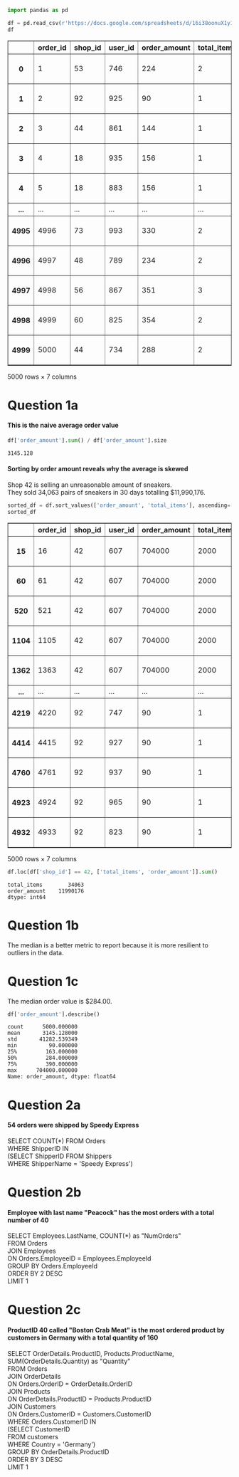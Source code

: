 ```python
import pandas as pd
```


```python
df = pd.read_csv(r'https://docs.google.com/spreadsheets/d/16i38oonuX1y1g7C_UAmiK9GkY7cS-64DfiDMNiR41LM/export?format=csv&gid=0')
df
```




<div>
<style scoped>
    .dataframe tbody tr th:only-of-type {
        vertical-align: middle;
    }

    .dataframe tbody tr th {
        vertical-align: top;
    }

    .dataframe thead th {
        text-align: right;
    }
</style>
<table border="1" class="dataframe">
  <thead>
    <tr style="text-align: right;">
      <th></th>
      <th>order_id</th>
      <th>shop_id</th>
      <th>user_id</th>
      <th>order_amount</th>
      <th>total_items</th>
      <th>payment_method</th>
      <th>created_at</th>
    </tr>
  </thead>
  <tbody>
    <tr>
      <th>0</th>
      <td>1</td>
      <td>53</td>
      <td>746</td>
      <td>224</td>
      <td>2</td>
      <td>cash</td>
      <td>2017-03-13 12:36:56</td>
    </tr>
    <tr>
      <th>1</th>
      <td>2</td>
      <td>92</td>
      <td>925</td>
      <td>90</td>
      <td>1</td>
      <td>cash</td>
      <td>2017-03-03 17:38:52</td>
    </tr>
    <tr>
      <th>2</th>
      <td>3</td>
      <td>44</td>
      <td>861</td>
      <td>144</td>
      <td>1</td>
      <td>cash</td>
      <td>2017-03-14 4:23:56</td>
    </tr>
    <tr>
      <th>3</th>
      <td>4</td>
      <td>18</td>
      <td>935</td>
      <td>156</td>
      <td>1</td>
      <td>credit_card</td>
      <td>2017-03-26 12:43:37</td>
    </tr>
    <tr>
      <th>4</th>
      <td>5</td>
      <td>18</td>
      <td>883</td>
      <td>156</td>
      <td>1</td>
      <td>credit_card</td>
      <td>2017-03-01 4:35:11</td>
    </tr>
    <tr>
      <th>...</th>
      <td>...</td>
      <td>...</td>
      <td>...</td>
      <td>...</td>
      <td>...</td>
      <td>...</td>
      <td>...</td>
    </tr>
    <tr>
      <th>4995</th>
      <td>4996</td>
      <td>73</td>
      <td>993</td>
      <td>330</td>
      <td>2</td>
      <td>debit</td>
      <td>2017-03-30 13:47:17</td>
    </tr>
    <tr>
      <th>4996</th>
      <td>4997</td>
      <td>48</td>
      <td>789</td>
      <td>234</td>
      <td>2</td>
      <td>cash</td>
      <td>2017-03-16 20:36:16</td>
    </tr>
    <tr>
      <th>4997</th>
      <td>4998</td>
      <td>56</td>
      <td>867</td>
      <td>351</td>
      <td>3</td>
      <td>cash</td>
      <td>2017-03-19 5:42:42</td>
    </tr>
    <tr>
      <th>4998</th>
      <td>4999</td>
      <td>60</td>
      <td>825</td>
      <td>354</td>
      <td>2</td>
      <td>credit_card</td>
      <td>2017-03-16 14:51:18</td>
    </tr>
    <tr>
      <th>4999</th>
      <td>5000</td>
      <td>44</td>
      <td>734</td>
      <td>288</td>
      <td>2</td>
      <td>debit</td>
      <td>2017-03-18 15:48:18</td>
    </tr>
  </tbody>
</table>
<p>5000 rows × 7 columns</p>
</div>



# Question 1a

#### This is the naive average order value


```python
df['order_amount'].sum() / df['order_amount'].size
```




    3145.128



#### Sorting by order amount reveals why the average is skewed
Shop 42 is selling an unreasonable amount of sneakers.<br>
They sold 34,063 pairs of sneakers in 30 days totalling $11,990,176.


```python
sorted_df = df.sort_values(['order_amount', 'total_items'], ascending=[False, True])
sorted_df
```




<div>
<style scoped>
    .dataframe tbody tr th:only-of-type {
        vertical-align: middle;
    }

    .dataframe tbody tr th {
        vertical-align: top;
    }

    .dataframe thead th {
        text-align: right;
    }
</style>
<table border="1" class="dataframe">
  <thead>
    <tr style="text-align: right;">
      <th></th>
      <th>order_id</th>
      <th>shop_id</th>
      <th>user_id</th>
      <th>order_amount</th>
      <th>total_items</th>
      <th>payment_method</th>
      <th>created_at</th>
    </tr>
  </thead>
  <tbody>
    <tr>
      <th>15</th>
      <td>16</td>
      <td>42</td>
      <td>607</td>
      <td>704000</td>
      <td>2000</td>
      <td>credit_card</td>
      <td>2017-03-07 4:00:00</td>
    </tr>
    <tr>
      <th>60</th>
      <td>61</td>
      <td>42</td>
      <td>607</td>
      <td>704000</td>
      <td>2000</td>
      <td>credit_card</td>
      <td>2017-03-04 4:00:00</td>
    </tr>
    <tr>
      <th>520</th>
      <td>521</td>
      <td>42</td>
      <td>607</td>
      <td>704000</td>
      <td>2000</td>
      <td>credit_card</td>
      <td>2017-03-02 4:00:00</td>
    </tr>
    <tr>
      <th>1104</th>
      <td>1105</td>
      <td>42</td>
      <td>607</td>
      <td>704000</td>
      <td>2000</td>
      <td>credit_card</td>
      <td>2017-03-24 4:00:00</td>
    </tr>
    <tr>
      <th>1362</th>
      <td>1363</td>
      <td>42</td>
      <td>607</td>
      <td>704000</td>
      <td>2000</td>
      <td>credit_card</td>
      <td>2017-03-15 4:00:00</td>
    </tr>
    <tr>
      <th>...</th>
      <td>...</td>
      <td>...</td>
      <td>...</td>
      <td>...</td>
      <td>...</td>
      <td>...</td>
      <td>...</td>
    </tr>
    <tr>
      <th>4219</th>
      <td>4220</td>
      <td>92</td>
      <td>747</td>
      <td>90</td>
      <td>1</td>
      <td>credit_card</td>
      <td>2017-03-25 20:16:58</td>
    </tr>
    <tr>
      <th>4414</th>
      <td>4415</td>
      <td>92</td>
      <td>927</td>
      <td>90</td>
      <td>1</td>
      <td>credit_card</td>
      <td>2017-03-17 9:57:01</td>
    </tr>
    <tr>
      <th>4760</th>
      <td>4761</td>
      <td>92</td>
      <td>937</td>
      <td>90</td>
      <td>1</td>
      <td>debit</td>
      <td>2017-03-20 7:37:28</td>
    </tr>
    <tr>
      <th>4923</th>
      <td>4924</td>
      <td>92</td>
      <td>965</td>
      <td>90</td>
      <td>1</td>
      <td>credit_card</td>
      <td>2017-03-09 5:05:11</td>
    </tr>
    <tr>
      <th>4932</th>
      <td>4933</td>
      <td>92</td>
      <td>823</td>
      <td>90</td>
      <td>1</td>
      <td>credit_card</td>
      <td>2017-03-24 2:17:13</td>
    </tr>
  </tbody>
</table>
<p>5000 rows × 7 columns</p>
</div>




```python
df.loc[df['shop_id'] == 42, ['total_items', 'order_amount']].sum()
```




    total_items        34063
    order_amount    11990176
    dtype: int64



# Question 1b
The median is a better metric to report because it is more resilient to outliers in the data.

# Question 1c
The median order value is $284.00.


```python
df['order_amount'].describe()
```




    count      5000.000000
    mean       3145.128000
    std       41282.539349
    min          90.000000
    25%         163.000000
    50%         284.000000
    75%         390.000000
    max      704000.000000
    Name: order_amount, dtype: float64



# Question 2a
#### 54 orders were shipped by Speedy Express
SELECT COUNT(*) FROM Orders <br>
WHERE ShipperID IN <br>
(SELECT ShipperID FROM Shippers <br>
WHERE ShipperName = 'Speedy Express') <br>

# Question 2b
#### Employee with last name "Peacock" has the most orders with a total number of 40
SELECT Employees.LastName, COUNT(*) as "NumOrders" <br>
FROM Orders <br>
JOIN Employees <br>
ON Orders.EmployeeID = Employees.EmployeeId <br>
GROUP BY Orders.EmployeeId <br>
ORDER BY 2 DESC <br>
LIMIT 1

# Question 2c
#### ProductID 40 called "Boston Crab Meat" is the most ordered product by customers in Germany with a total quantity of 160
SELECT OrderDetails.ProductID, Products.ProductName, SUM(OrderDetails.Quantity) as "Quantity" <br>
FROM Orders <br>
JOIN OrderDetails <br>
ON Orders.OrderID = OrderDetails.OrderID <br>
JOIN Products <br>
ON OrderDetails.ProductID = Products.ProductID <br>
JOIN Customers <br>
ON Orders.CustomerID = Customers.CustomerID <br>
WHERE Orders.CustomerID IN <br>
(SELECT CustomerID <br> 
FROM customers <br>
WHERE Country = 'Germany') <br>
GROUP BY OrderDetails.ProductID <br>
ORDER BY 3 DESC <br>
LIMIT 1
